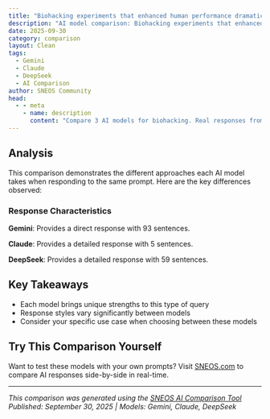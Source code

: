 ```yaml
---
title: "Biohacking experiments that enhanced human performance dramatically"
description: "AI model comparison: Biohacking experiments that enhanced human performance dramatically..."
date: 2025-09-30
category: comparison
layout: Clean
tags:
  - Gemini
  - Claude
  - DeepSeek
  - AI Comparison
author: SNEOS Community
head:
  - - meta
    - name: description
      content: "Compare 3 AI models for biohacking. Real responses from Gemini, Claude, DeepSeek with detailed analysis."
---
```


<ChatComparison
  title="Biohacking experiments that enhanced human performance dramatically"
  prompt="Biohacking experiments that enhanced human performance dramatically"
  :responses='{
    "Gemini": "It\u0027s important to preface this by stating that \u0022dramatic enhancement\u0022 is subjective and often hyped in the biohacking community.  Furthermore, many reported benefits are anecdotal and lack rigorous scientific evidence.  Safety is also a major concern, as experimenting on oneself can have unintended and potentially dangerous consequences.  Finally, regulatory oversight is often lacking in this area.\n\nThat being said, here are some examples of biohacking experiments that have been *claimed* to enhance human performance, categorized by type, along with their purported benefits and major caveats:\n\n**1. Nootropics (Cognitive Enhancement):**\n\n*   **Claimed Enhancement:** Improved memory, focus, creativity, motivation, and overall cognitive function.\n*   **Examples:**\n    *   **Piracetam and other Racetams:**  Early nootropics, supposedly enhance acetylcholine activity. *Caveat:* Evidence of significant benefits is mixed, and side effects can include anxiety, insomnia, and headaches.\n    *   **Modafinil:** Wakefulness-promoting agent. *Caveat:* Primarily prescribed for narcolepsy; using it off-label carries risks including cardiovascular effects and psychological dependence.\n    *   **Nicotine:** (Patches or gum, in small doses)  Some claim it improves focus. *Caveat:* Highly addictive and can have negative cardiovascular effects.  This is NOT generally considered a healthy biohack.\n    *   **Caffeine and L-Theanine Stack:** Caffeine for alertness, L-Theanine for reducing anxiety.  *Caveat:* Caffeine can have side effects like jitters and sleep disruption, and long-term effects of high doses are unknown.\n*   **Caveats:**  Individual responses vary greatly. Many nootropics lack robust scientific evidence.  Long-term effects are often unknown. Regulation is minimal. Potential for addiction and dependence.  Drug interactions are a concern. Ethical considerations regarding fairness and accessibility arise.\n\n**2. Diet and Nutrition:**\n\n*   **Claimed Enhancement:** Increased energy, improved mood, enhanced physical performance, optimized body composition.\n*   **Examples:**\n    *   **Ketogenic Diet:** Very low-carb, high-fat diet that forces the body to use ketones for fuel. *Caveat:* Can be difficult to maintain, and potential side effects include keto flu, nutrient deficiencies, and long-term health risks.\n    *   **Intermittent Fasting (IF):** Cycling between periods of eating and voluntary fasting. *Caveat:* Can cause fatigue, irritability, and may not be suitable for everyone, especially those with pre-existing health conditions.\n    *   **Targeted Supplementation (Based on Blood Tests/Genetic Testing):** Addressing specific nutrient deficiencies identified through testing. *Caveat:* Requires accurate testing and informed interpretation of results.  Over-supplementation can be harmful.\n    *   **Chrononutrition:** Aligning eating times with the body\u0027s circadian rhythm. *Caveat:* Requires strict scheduling and may not be practical for all lifestyles.\n*   **Caveats:**  Individual needs vary greatly.  \u0022One-size-fits-all\u0022 diets are rarely effective. Potential for nutrient deficiencies.  Consult a registered dietitian or nutritionist before making drastic changes.\n\n**3. Sleep Optimization:**\n\n*   **Claimed Enhancement:** Improved cognitive function, mood, energy levels, and physical recovery.\n*   **Examples:**\n    *   **Tracking Sleep with Wearables (Oura Ring, Whoop):** Monitoring sleep stages and using data to optimize sleep hygiene. *Caveat:* Data accuracy can vary.  Over-reliance on data can lead to anxiety.\n    *   **Blue Light Blocking Glasses:** Reducing exposure to blue light from screens before bed. *Caveat:* Effectiveness can vary depending on the quality of the glasses and individual sensitivity.\n    *   **Sleep Environment Optimization:** Ensuring a dark, quiet, and cool sleep environment. *Caveat:* Requires consistent effort and investment in blackout curtains, earplugs, etc.\n    *   **Melatonin Supplementation:** Helping to regulate sleep-wake cycles. *Caveat:*  Should be used with caution and under medical supervision. Can interfere with natural melatonin production.\n*   **Caveats:**  Sleep disorders require professional diagnosis and treatment.  Over-reliance on sleep aids can be counterproductive.\n\n**4. Physical Performance Enhancement:**\n\n*   **Claimed Enhancement:** Increased strength, endurance, and recovery.\n*   **Examples:**\n    *   **Cold Exposure (Cold Showers, Ice Baths):**  Supposedly reduces inflammation and improves recovery. *Caveat:* Can be dangerous for people with certain health conditions (e.g., heart problems).  Start slowly and gradually increase exposure.\n    *   **Heat Acclimation (Sauna):**  Supposedly improves cardiovascular health and endurance. *Caveat:* Can be dangerous if not done properly.  Stay hydrated and avoid prolonged exposure.\n    *   **Blood Flow Restriction (BFR) Training:** Restricting blood flow to muscles during exercise to increase muscle growth and strength. *Caveat:* Requires proper training and equipment. Can be dangerous if not done correctly.\n    *   **PEMF Therapy (Pulsed Electromagnetic Field Therapy):** Some anecdotal reports indicate benefits for pain relief and recovery, but scientific evidence is still limited and often contradictory. *Caveat:* Safety and effectiveness are still under investigation.\n*   **Caveats:**  High risk of injury if not performed properly.  Consult a qualified trainer or healthcare professional before attempting. Potential for overtraining.\n\n**5.  Emerging Biohacking Technologies (More Experimental and Risky):**\n\n*   **Gene Editing (CRISPR):**  (Currently, *almost entirely* theoretical for performance enhancement outside of treating genetic diseases).  *Claimed Enhancement:*  Potential to enhance muscle growth, improve metabolism, and increase lifespan. *Caveat:*  Ethically controversial, technically challenging, and potentially dangerous.  Off-target effects are a major concern.  Illegal in most jurisdictions for enhancement purposes.\n*   **Stem Cell Therapy:** (Outside of established medical uses). *Claimed Enhancement:*  Tissue regeneration and repair.  *Caveat:*  Often unregulated and unproven.  Risk of infection, immune rejection, and tumor formation.\n*   **DIY Gene Therapy:**  (Extremely dangerous and unethical) *Claimed Enhancement:*  Same as gene editing, but performed at home without proper medical supervision.  *Caveat:*  Extremely high risk of serious adverse events and potential for long-term health consequences.\n\n**Important Considerations BEFORE Experimenting:**\n\n*   **Do Your Research:**  Thoroughly investigate the potential benefits and risks of any biohacking experiment.\n*   **Start Small and Slow:**  Gradually introduce changes and monitor your body\u0027s response.\n*   **Track Your Results:**  Keep a detailed record of your experiments, including dosages, timing, and effects.\n*   **Listen to Your Body:**  Stop immediately if you experience any adverse effects.\n*   **Consult a Healthcare Professional:**  Talk to your doctor or other qualified healthcare professional before making any significant changes to your diet, lifestyle, or medication regimen.  They can help you assess the risks and benefits and determine if a particular biohacking experiment is right for you.\n*   **Ethical Considerations:** Think about the implications of your experiments on yourself and society.\n*   **Legality:** Be aware of the legal status of any substances or procedures you are considering.\n\n**Disclaimer:** This information is for educational purposes only and should not be considered medical advice.  I am not a doctor, and I am not qualified to provide medical advice.  Always consult with a healthcare professional before making any changes to your diet, lifestyle, or medication regimen. Biohacking can be dangerous, and it is important to proceed with caution.\n",
    "Claude": "# Biohacking and Human Performance Enhancement\n\nHere are some documented biohacking approaches that have shown measurable improvements in human performance:\n\n## Cognitive Enhancement\n- **Neurofeedback training**: Real-time brain activity monitoring to optimize mental states\n- **Transcranial stimulation**: Low-level electrical/magnetic brain stimulation for focus and learning\n- **Sleep optimization**: Tracking and modifying sleep cycles for better recovery and cognition\n- **Cold exposure therapy**: Controlled cold exposure for stress resilience and mental clarity\n\n## Physical Performance\n- **Heart rate variability training**: Optimizing recovery and stress response\n- **Altitude training/hypoxic conditioning**: Enhancing oxygen efficiency\n- **Intermittent fasting protocols**: Metabolic optimization and cellular repair\n- **Red light therapy**: Potential benefits for muscle recovery and cellular energy\n\n## Nutritional Approaches\n- **Continuous glucose monitoring**: Optimizing diet based on individual metabolic responses\n- **Targeted supplementation**: Personalized vitamin/mineral protocols based on testing\n- **Ketogenic protocols**: Metabolic flexibility training\n\n## Important Considerations\n\n**Safety First**: Many biohacking approaches lack long-term safety data. Medical supervision is crucial for any significant interventions.\n\n**Individual Variation**: Results vary dramatically between people due to genetics, lifestyle, and health status.\n\n**Evidence Quality**: While some approaches have solid research backing, others rely primarily on anecdotal reports.\n\nWould you like me to elaborate on any specific category or discuss the research behind particular approaches?",
    "DeepSeek": "Of course. The term \u0022biohacking\u0022 can range from simple lifestyle tweaks to extreme, garage-level experiments. The most dramatic enhancements often come from the latter, pushing the boundaries of biology, ethics, and law.\n\nHere are some of the most compelling biohacking experiments and case studies that have led to dramatic human performance enhancements, categorized by their nature.\n\n---\n\n### 1. The \u0022Do-It-Yourself\u0022 CRISPR Gene Therapy\n\nThis is one of the most famous and controversial examples of a direct, self-experiment.\n\n*   **The Experiment:** In 2017, biohacker **Josiah Zayner** live-streamed himself injecting his own arm with a CRISPR-Cas9 construct designed to knock out the *myostatin* gene.\n*   **The Goal:** The myostatin gene limits muscle growth. By disabling it, Zayner hoped to trigger significant, uncontrolled muscle development, a phenomenon well-documented in \u0022double-muscled\u0022 breeds of cattle like Belgian Blue.\n*   **The Dramatic Enhancement:** While the results were not as extreme as a bull, Zayner claimed he experienced a measurable increase in muscle mass without a change in his workout routine. The dramatic part wasn\u0027t just the potential result, but the act itself: a person performing gene therapy on themselves outside any clinical setting, democratizing a powerful technology.\n*   **The Implications:** This experiment sparked a global debate on the ethics and regulation of citizen-science gene editing. It demonstrated that the tools for human genetic modification are becoming accessible to the public, for better or worse.\n\n### 2. Extreme Nootropic Stacks \u0026 \u0022Smart Drugs\u0022\n\nWhile many use caffeine or modafinil, some biohackers create complex, potent chemical cocktails.\n\n*   **The Experiment:** Some biohackers, like those in the \u0022Silicon Valley\u0022 scene, go far beyond simple supplements. They use stacks that can include racetams, research chemicals like Noopept, and prescription drugs like Modafinil or even low-dose Adderall, combined with precise choline sources to mitigate side effects.\n*   **The Goal:** To achieve a state of hyper-focused, sustained cognitive flow, dramatically enhancing productivity, learning capacity, and problem-solving abilities for extended periods.\n*   **The Dramatic Enhancement:** Users report being able to code for 12-16 hours straight with intense concentration, learn new languages at an accelerated pace, or manage complex tasks with superhuman efficiency. The enhancement is a significant, measurable leap in cognitive output.\n*   **The Implications:** This raises questions about workplace fairness, the long-term health effects of untested chemical combinations, and the very definition of \u0022cheating\u0022 in intellectual pursuits.\n\n### 3. DIY Fecal Microbiota Transplants (FMT)\n\nOriginally a clinical procedure for C. diff infections, biohackers have co-opted it for performance.\n\n*   **The Experiment:** Some biohackers, seeking to improve gut health, mental clarity, or even reverse perceived allergies, have performed at-home Fecal Microbiota Transplants (FMT). They source \u0022super-donor\u0022 stool from individuals with desired traits (e.g., exceptional health, high intelligence) and transplant it via enema or capsules.\n*   **The Goal:** To rapidly alter their gut microbiome to resemble that of a \u0022high-performing\u0022 individual, thereby gaining their metabolic, immune, or even cognitive advantages.\n*   **The Dramatic Enhancement:** Anecdotal reports include the complete resolution of long-standing autoimmune issues, dramatic shifts in energy levels, and improved mood. The enhancement is the speed and totality of the physiological change, which can be more profound than any probiotic or diet.\n*   **The Implications:** This is extremely high-risk. DIY FMT can transmit unknown pathogens, antibiotic-resistant genes, or even predispositions to conditions like obesity or anxiety if the donor isn\u0027t rigorously screened. It\u0027s a powerful but potentially dangerous tool.\n\n### 4. The Grinder Movement: Magnetic Implants and Beyond\n\n\u0022Grinders\u0022 are biohackers who implant technology into their bodies to augment human senses.\n\n*   **The Experiment:** One of the most common grinder implants is a small, powerful neodymium magnet coated in biocompatible material (like parylene or silicon) and implanted into a fingertip.\n*   **The Goal:** To gain a new sensory modality: the ability to perceive electromagnetic fields.\n*   **The Dramatic Enhancement:** Individuals with these implants can literally \u0022feel\u0022 the presence and strength of EM fields. They can tell if a wire is live, sense the spinning of a motor, or \u0022hear\u0022 the 60Hz hum of mains electricity. This is a genuine expansion of human sensory perception, creating a new form of intuition about the electronic world.\n*   **The Implications:** This blurs the line between human and machine. It\u0027s a first step towards a future where humans can integrate directly with technology, but it also carries risks of infection, nerve damage, and the magnet breaking or losing its charge.\n\n### 5. Extreme Longevity \u0026 Metabolic Hacking (e.g., Dave Asprey)\n\nWhile not a single experiment, the cumulative self-experimentation of figures like Dave Asprey has demonstrated dramatic effects.\n\n*   **The Experiment:** A multi-pronged, relentless approach involving a high-fat, low-carb \u0022Bulletproof\u0022 diet, extensive supplement regimens, hyperbaric oxygen therapy, pulsed electromagnetic field (PEMF) therapy, cryotherapy, and sophisticated sleep tracking.\n*   **The Goal:** To slow aging, maximize cognitive function, and achieve a biological age significantly lower than chronological age.\n*   **The Dramatic Enhancement:** Asprey claims to have reduced his biological age by over 20 years, citing biomarkers like telomere length and epigenetic clocks. The dramatic enhancement is the reversal of key aging metrics, resulting in higher energy, better focus, and improved physical resilience.\n*   **The Implications:** This has popularized a systematic, data-driven approach to health optimization. However, it also promotes a lifestyle that is expensive, inaccessible to many, and sometimes based on anecdotal rather than rigorous scientific evidence.\n\n### Critical Caveats and Ethical Concerns\n\nIt is crucial to understand that these dramatic experiments come with immense risks:\n\n*   **Lack of Safety Data:** These are often experiments of one, with no controlled studies on long-term safety.\n*   **Unregulated Substances:** Many \u0022nootropics\u0022 are research chemicals with unknown human toxicity.\n*   **Physical Harm:** DIY surgeries and implants can lead to severe infection, nerve damage, or other complications.\n*   **Ethical and Legal Grey Areas:** Self-gene therapy and the use of prescription drugs for enhancement exist in a legal grey area and raise profound ethical questions about human modification.\n\nIn conclusion, the most dramatic biohacking experiments are those that fundamentally alter a human system\u2014genetic, neurological, sensory, or metabolic\u2014often by bypassing traditional medical and regulatory frameworks. They offer a compelling, if risky, glimpse into a future where humans can take direct, radical control of their own biology."
  }'
  published-date="13:48"
/>

## Analysis

This comparison demonstrates the different approaches each AI model takes when responding to the same prompt. Here are the key differences observed:

### Response Characteristics

**Gemini**: Provides a direct response with 93 sentences. 

**Claude**: Provides a detailed response with 5 sentences. 

**DeepSeek**: Provides a detailed response with 59 sentences. 

## Key Takeaways

- Each model brings unique strengths to this type of query
- Response styles vary significantly between models
- Consider your specific use case when choosing between these models

## Try This Comparison Yourself

Want to test these models with your own prompts? Visit [SNEOS.com](https://sneos.com) to compare AI responses side-by-side in real-time.

---

*This comparison was generated using the [SNEOS AI Comparison Tool](https://sneos.com)*
*Published: September 30, 2025 | Models: Gemini, Claude, DeepSeek*
